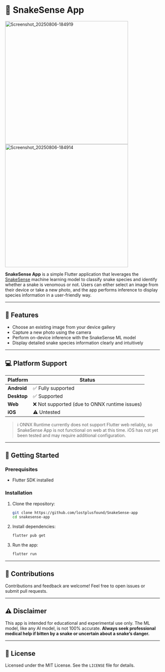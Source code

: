 # 🐍 SnakeSense App
<img height="400" alt="Screenshot_20250806-184919" src="https://github.com/user-attachments/assets/71a13f1f-6b04-4bc6-9be5-e63479936a8b" />
<img height="400" alt="Screenshot_20250806-184914" src="https://github.com/user-attachments/assets/946ff6fa-bc5e-49c8-8bf8-c4f0ff1f83a2" />

**SnakeSense App** is a simple Flutter application that leverages the [SnakeSense](https://github.com/lostplusfound/SnakeSense/) machine learning model to classify snake species and identify whether a snake is venomous or not. Users can either select an image from their device or take a new photo, and the app performs inference to display species information in a user-friendly way.

---

## 📱 Features

* Choose an existing image from your device gallery  
* Capture a new photo using the camera  
* Perform on-device inference with the SnakeSense ML model  
* Display detailed snake species information clearly and intuitively

---

## 💻 Platform Support

| Platform   | Status              |
|------------|---------------------|
| **Android** | ✅ Fully supported   |
| **Desktop** | ✅ Supported         |
| **Web**     | ❌ Not supported (due to ONNX runtime issues) |
| **iOS**     | ⚠️ Untested          |

> ℹ️ ONNX Runtime currently does not support Flutter web reliably, so SnakeSense App is not functional on web at this time. iOS has not yet been tested and may require additional configuration.

---

## 🚀 Getting Started

### Prerequisites

* Flutter SDK installed

### Installation

1. Clone the repository:

   ```bash
   git clone https://github.com/lostplusfound/SnakeSense-app
   cd snakesense-app
   ```

2. Install dependencies:

   ```bash
   flutter pub get
   ```

3. Run the app:

   ```bash
   flutter run
   ```

---

## 🤝 Contributions

Contributions and feedback are welcome! Feel free to open issues or submit pull requests.

---

## ⚠️ Disclaimer

This app is intended for educational and experimental use only. The ML model, like any AI model, is not 100% accurate. **Always seek professional medical help if bitten by a snake or uncertain about a snake’s danger.**

---

## 📄 License

Licensed under the MIT License. See the `LICENSE` file for details.
